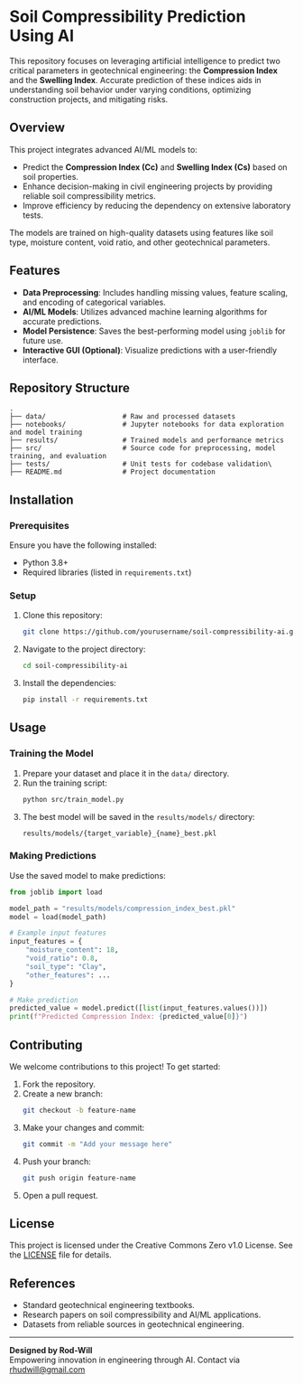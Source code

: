 # Soil Compressibility Prediction Using AI

This repository focuses on leveraging artificial intelligence to predict two critical parameters in geotechnical engineering: the **Compression Index** and the **Swelling Index**. Accurate prediction of these indices aids in understanding soil behavior under varying conditions, optimizing construction projects, and mitigating risks.

## Overview

This project integrates advanced AI/ML models to:

- Predict the **Compression Index (Cc)** and **Swelling Index (Cs)** based on soil properties.
- Enhance decision-making in civil engineering projects by providing reliable soil compressibility metrics.
- Improve efficiency by reducing the dependency on extensive laboratory tests.

The models are trained on high-quality datasets using features like soil type, moisture content, void ratio, and other geotechnical parameters.

## Features

- **Data Preprocessing**: Includes handling missing values, feature scaling, and encoding of categorical variables.
- **AI/ML Models**: Utilizes advanced machine learning algorithms for accurate predictions.
- **Model Persistence**: Saves the best-performing model using `joblib` for future use.
- **Interactive GUI (Optional)**: Visualize predictions with a user-friendly interface.

## Repository Structure

```plaintext
.
├── data/                   # Raw and processed datasets
├── notebooks/              # Jupyter notebooks for data exploration and model training
├── results/                # Trained models and performance metrics
├── src/                    # Source code for preprocessing, model training, and evaluation
├── tests/                  # Unit tests for codebase validation\
├── README.md               # Project documentation
```

## Installation

### Prerequisites

Ensure you have the following installed:

- Python 3.8+
- Required libraries (listed in `requirements.txt`)

### Setup

1. Clone this repository:
   ```bash
   git clone https://github.com/yourusername/soil-compressibility-ai.git
   ```

2. Navigate to the project directory:
   ```bash
   cd soil-compressibility-ai
   ```

3. Install the dependencies:
   ```bash
   pip install -r requirements.txt
   ```

## Usage

### Training the Model

1. Prepare your dataset and place it in the `data/` directory.
2. Run the training script:
   ```bash
   python src/train_model.py
   ```
3. The best model will be saved in the `results/models/` directory:
   ```plaintext
   results/models/{target_variable}_{name}_best.pkl
   ```

### Making Predictions

Use the saved model to make predictions:
```python
from joblib import load

model_path = "results/models/compression_index_best.pkl"
model = load(model_path)

# Example input features
input_features = {
    "moisture_content": 18,
    "void_ratio": 0.8,
    "soil_type": "Clay",
    "other_features": ...
}

# Make prediction
predicted_value = model.predict([list(input_features.values())])
print(f"Predicted Compression Index: {predicted_value[0]}")
```

## Contributing

We welcome contributions to this project! To get started:

1. Fork the repository.
2. Create a new branch:
   ```bash
   git checkout -b feature-name
   ```
3. Make your changes and commit:
   ```bash
   git commit -m "Add your message here"
   ```
4. Push your branch:
   ```bash
   git push origin feature-name
   ```
5. Open a pull request.

## License

This project is licensed under the Creative Commons Zero v1.0 License. See the [LICENSE](LICENSE) file for details.

## References

- Standard geotechnical engineering textbooks.
- Research papers on soil compressibility and AI/ML applications.
- Datasets from reliable sources in geotechnical engineering.

---

**Designed by Rod-Will**  
Empowering innovation in engineering through AI.
Contact via rhudwill@gmail.com

